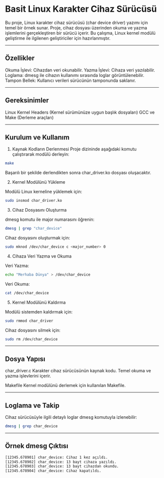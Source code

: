 # Basit Linux Karakter Cihaz Sürücüsü

Bu proje, Linux karakter cihaz sürücüsü (char device driver) yazımı için temel bir örnek sunar. Proje, cihaz dosyası üzerinden okuma ve yazma işlemlerini gerçekleştiren bir sürücü içerir. Bu çalışma, Linux kernel modülü geliştirme ile ilgilenen geliştiriciler için hazırlanmıştır.


---

## Özellikler

Okuma İşlevi: Cihazdan veri okunabilir.
Yazma İşlevi: Cihaza veri yazılabilir.
Loglama: dmesg ile cihazın kullanımı sırasında loglar görüntülenebilir.
Tampon Bellek: Kullanıcı verileri sürücünün tamponunda saklanır.



---

## Gereksinimler

Linux Kernel Headers (Kernel sürümünüze uygun başlık dosyaları)
GCC ve Make (Derleme araçları)



---

## Kurulum ve Kullanım

1. Kaynak Kodların Derlenmesi
Proje dizininde aşağıdaki komutu çalıştırarak modülü derleyin:

``` bash
make
```
Başarılı bir şekilde derlendikten sonra char_driver.ko dosyası oluşacaktır.

2. Kernel Modülünü Yükleme

Modülü Linux kerneline yüklemek için:

``` bash
sudo insmod char_driver.ko
```

3. Cihaz Dosyasını Oluşturma

dmesg komutu ile major numarasını öğrenin:

``` bash
dmesg | grep "char_device"
```

Cihaz dosyasını oluşturmak için:

``` bash
sudo mknod /dev/char_device c <major_number> 0
```

4. Cihaza Veri Yazma ve Okuma

Veri Yazma:

``` bash
echo "Merhaba Dünya" > /dev/char_device
```
Veri Okuma:

``` bash
cat /dev/char_device
```

5. Kernel Modülünü Kaldırma

Modülü sistemden kaldırmak için:

``` bash
sudo rmmod char_driver
```

Cihaz dosyasını silmek için:

``` bash
sudo rm /dev/char_device
```

---

## Dosya Yapısı

char_driver.c
Karakter cihaz sürücüsünün kaynak kodu. Temel okuma ve yazma işlevlerini içerir.

Makefile
Kernel modülünü derlemek için kullanılan Makefile.



---

## Loglama ve Takip

Cihaz sürücüsüyle ilgili detaylı loglar dmesg komutuyla izlenebilir:
``` bash
dmesg | grep char_device
```

---

## Örnek dmesg Çıktısı
``` bash
[12345.678901] char_device: Cihaz 1 kez açıldı.
[12345.678902] char_device: 13 bayt cihaza yazıldı.
[12345.678903] char_device: 13 bayt cihazdan okundu.
[12345.678904] char_device: Cihaz kapatıldı.
```



